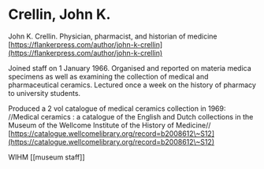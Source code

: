 # Crellin, John K.

John K. Crellin. Physician, pharmacist, and historian of medicine [https://flankerpress.com/author/john-k-crellin](https://flankerpress.com/author/john-k-crellin)

Joined staff on 1 January 1966. Organised and reported on materia medica specimens as well as examining the collection of medical and pharmaceutical ceramics. Lectured once a week on the history of pharmacy to university students.

Produced a 2 vol catalogue of medical ceramics collection in 1969: //Medical ceramics : a catalogue of the English and Dutch collections in the Museum of the Wellcome Institute of the History of Medicine// [https://catalogue.wellcomelibrary.org/record=b2008612\~S12](https://catalogue.wellcomelibrary.org/record=b2008612\~S12)

WIHM \[\[museum staff]]
